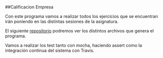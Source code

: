##Calificacion Empresa


Con este programa vamos a realizar todos los ejercicios que se encuentran irán poniendo en las distintas sesiones de la asignatura.


El siguiente [repositorio](https://github.com/robermorji/CalificaEmpresas.git) podremos ver los distintos archivos que genera el programa.


Vamos a realizar los test tanto con mocha, haciendo assert como  la integración continua del sistema con Travis.
	
